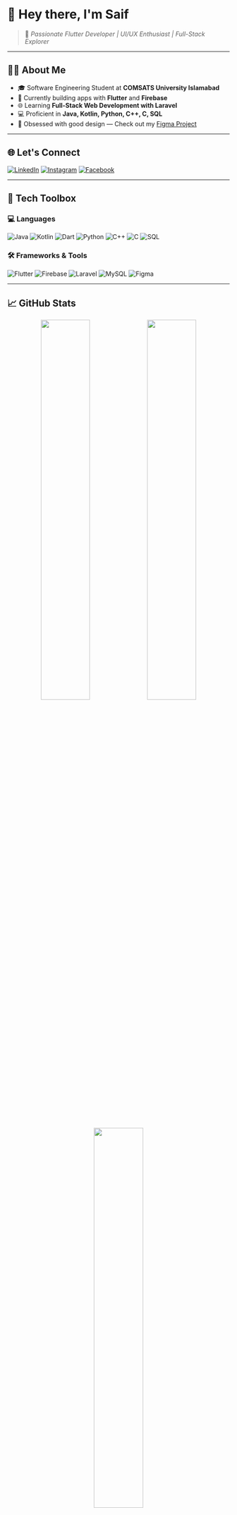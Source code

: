 # 👋 Hey there, I'm Saif

> 🎯 *Passionate Flutter Developer | UI/UX Enthusiast | Full-Stack Explorer*

---

## 👨‍🎓 About Me

- 🎓 Software Engineering Student at **COMSATS University Islamabad**
- 📱 Currently building apps with **Flutter** and **Firebase**
- 🌐 Learning **Full-Stack Web Development with Laravel**
- 💻 Proficient in **Java, Kotlin, Python, C++, C, SQL**
- 🎨 Obsessed with good design — Check out my [Figma Project](https://www.figma.com/design/87zDGjMBjTJzTdQpZbrDdl/HCI-Project?node-id=0-1&t=vnvbwQli2Wl7m40g-1)

---

## 🌐 Let's Connect

[![LinkedIn](https://img.shields.io/badge/LinkedIn-%230077B5.svg?style=for-the-badge&logo=linkedin&logoColor=white)](https://www.linkedin.com/in/saif-ul-hassan-03aa80287/)
[![Instagram](https://img.shields.io/badge/Instagram-%23E4405F.svg?style=for-the-badge&logo=instagram&logoColor=white)](https://www.instagram.com/saif_ulhassan?igsh=MXV5dmpnMGFlNXU3MA==)
[![Facebook](https://img.shields.io/badge/Facebook-%231877F2.svg?style=for-the-badge&logo=facebook&logoColor=white)](https://www.facebook.com/share/1Bz3c7icDQ/)

---

## 🧰 Tech Toolbox

### 💻 Languages
![Java](https://img.shields.io/badge/Java-%23ED8B00.svg?style=flat-square&logo=openjdk&logoColor=white)
![Kotlin](https://img.shields.io/badge/Kotlin-%237F52FF.svg?style=flat-square&logo=kotlin&logoColor=white)
![Dart](https://img.shields.io/badge/Dart-%230175C2.svg?style=flat-square&logo=dart&logoColor=white)
![Python](https://img.shields.io/badge/Python-%2314354C.svg?style=flat-square&logo=python&logoColor=white)
![C++](https://img.shields.io/badge/C++-%2300599C.svg?style=flat-square&logo=c%2B%2B&logoColor=white)
![C](https://img.shields.io/badge/C-%2300599C.svg?style=flat-square&logo=c&logoColor=white)
![SQL](https://img.shields.io/badge/SQL-%2307405e.svg?style=flat-square&logo=mysql&logoColor=white)

### 🛠️ Frameworks & Tools
![Flutter](https://img.shields.io/badge/Flutter-%2302569B.svg?style=flat-square&logo=flutter&logoColor=white)
![Firebase](https://img.shields.io/badge/Firebase-%23039BE5.svg?style=flat-square&logo=firebase&logoColor=white)
![Laravel](https://img.shields.io/badge/Laravel-%23FF2D20.svg?style=flat-square&logo=laravel&logoColor=white)
![MySQL](https://img.shields.io/badge/MySQL-4479A1.svg?style=flat-square&logo=mysql&logoColor=white)
![Figma](https://img.shields.io/badge/Figma-%23F24E1E.svg?style=flat-square&logo=figma&logoColor=white)

---

## 📈 GitHub Stats

<p align="center">
  <img src="https://github-readme-stats.vercel.app/api?username=iamSaifulhassan&theme=transparent&hide_border=false&include_all_commits=true&count_private=true" width="47%"/>
  <img src="https://streak-stats.demolab.com?user=iamSaifulhassan&theme=transparent&hide_border=false" width="47%"/>
  <br />
  <img src="https://github-readme-stats.vercel.app/api/top-langs/?username=iamSaifulhassan&layout=compact&theme=transparent&hide_border=false" width="47%"/>
</p>

---

## 🔍 Highlighted Projects

| Project | Description |
|--------|-------------|
| [📚 BookRead App](https://github.com/iamSaifulhassan/book-read-app.git) | Flutter + Firebase app for ebook reading with support for PDFs and EPUBs. |
| [🏫 University Portal](https://github.com/iamSaifulhassan/University_portal) | Web-based student portal for grades, announcements, and course tracking. |

---

## 🙋‍♂️ Quick Facts

- 🔭 Currently working on: **Cross-platform mobile apps**
- 🧠 Learning more about: **State Management in Flutter** & **Laravel APIs**
- 💬 Ask me about: *App development, Firebase integration, or UI/UX tips*
- 😄 Pronouns: **He / Him**
- ⚡ Fun Fact: *Still figuring it out... stay tuned!* 😉

---

<p align="center">
  <img src="https://visitcount.itsvg.in/api?id=iamSaifulhassan&icon=0&color=0" />
</p>

